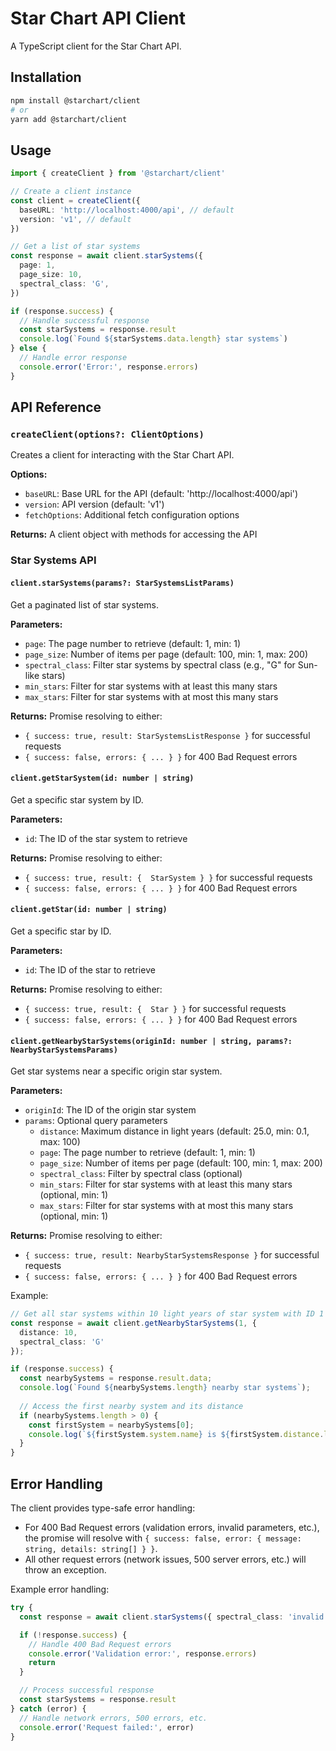 # Star Chart API Client

A TypeScript client for the Star Chart API.

## Installation

```bash
npm install @starchart/client
# or
yarn add @starchart/client
```

## Usage

```typescript
import { createClient } from '@starchart/client'

// Create a client instance
const client = createClient({
  baseURL: 'http://localhost:4000/api', // default
  version: 'v1', // default
})

// Get a list of star systems
const response = await client.starSystems({
  page: 1,
  page_size: 10,
  spectral_class: 'G',
})

if (response.success) {
  // Handle successful response
  const starSystems = response.result
  console.log(`Found ${starSystems.data.length} star systems`)
} else {
  // Handle error response
  console.error('Error:', response.errors)
}
```

## API Reference

### `createClient(options?: ClientOptions)`

Creates a client for interacting with the Star Chart API.

**Options:**

- `baseURL`: Base URL for the API (default: 'http://localhost:4000/api')
- `version`: API version (default: 'v1')
- `fetchOptions`: Additional fetch configuration options

**Returns:** A client object with methods for accessing the API

### Star Systems API

#### `client.starSystems(params?: StarSystemsListParams)`

Get a paginated list of star systems.

**Parameters:**

- `page`: The page number to retrieve (default: 1, min: 1)
- `page_size`: Number of items per page (default: 100, min: 1, max: 200)
- `spectral_class`: Filter star systems by spectral class (e.g., "G" for Sun-like stars)
- `min_stars`: Filter for star systems with at least this many stars
- `max_stars`: Filter for star systems with at most this many stars

**Returns:** Promise resolving to either:

- `{ success: true, result: StarSystemsListResponse }` for successful requests
- `{ success: false, errors: { ... } }` for 400 Bad Request errors

#### `client.getStarSystem(id: number | string)`

Get a specific star system by ID.

**Parameters:**

- `id`: The ID of the star system to retrieve

**Returns:** Promise resolving to either:

- `{ success: true, result: {  StarSystem } }` for successful requests
- `{ success: false, errors: { ... } }` for 400 Bad Request errors

#### `client.getStar(id: number | string)`

Get a specific star by ID.

**Parameters:**

- `id`: The ID of the star to retrieve

**Returns:** Promise resolving to either:

- `{ success: true, result: {  Star } }` for successful requests
- `{ success: false, errors: { ... } }` for 400 Bad Request errors

#### `client.getNearbyStarSystems(originId: number | string, params?: NearbyStarSystemsParams)`

Get star systems near a specific origin star system.

**Parameters:**

- `originId`: The ID of the origin star system
- `params`: Optional query parameters
  - `distance`: Maximum distance in light years (default: 25.0, min: 0.1, max: 100)
  - `page`: The page number to retrieve (default: 1, min: 1)
  - `page_size`: Number of items per page (default: 100, min: 1, max: 200)
  - `spectral_class`: Filter by spectral class (optional)
  - `min_stars`: Filter for star systems with at least this many stars (optional, min: 1)
  - `max_stars`: Filter for star systems with at most this many stars (optional, min: 1)

**Returns:** Promise resolving to either:

- `{ success: true, result: NearbyStarSystemsResponse }` for successful requests
- `{ success: false, errors: { ... } }` for 400 Bad Request errors

Example:

```typescript
// Get all star systems within 10 light years of star system with ID 1
const response = await client.getNearbyStarSystems(1, { 
  distance: 10,
  spectral_class: 'G'
});

if (response.success) {
  const nearbySystems = response.result.data;
  console.log(`Found ${nearbySystems.length} nearby star systems`);
  
  // Access the first nearby system and its distance
  if (nearbySystems.length > 0) {
    const firstSystem = nearbySystems[0];
    console.log(`${firstSystem.system.name} is ${firstSystem.distance.light_years} light years away`);
  }
}
```

## Error Handling

The client provides type-safe error handling:

- For 400 Bad Request errors (validation errors, invalid parameters, etc.), the promise will resolve with `{ success: false, error: { message: string, details: string[] } }`.
- All other request errors (network issues, 500 server errors, etc.) will throw an exception.

Example error handling:

```typescript
try {
  const response = await client.starSystems({ spectral_class: 'invalid' })

  if (!response.success) {
    // Handle 400 Bad Request errors
    console.error('Validation error:', response.errors)
    return
  }

  // Process successful response
  const starSystems = response.result
} catch (error) {
  // Handle network errors, 500 errors, etc.
  console.error('Request failed:', error)
}
```

